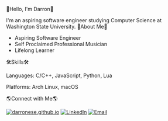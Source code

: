 👋Hello, I'm Darron👋

I'm an aspiring software engineer studying Computer Science at Washington State University.
🎸About Me🎸

- Aspiring Software Engineer
- Self Proclaimed Professional Musician
- Lifelong Learner

🛠️Skills🛠️

Languages: C/C++, JavaScript, Python, Lua

Platforms: Arch Linux, macOS

🌎Connect with Me🌎

[![darronese.github.io](https://img.shields.io/badge/Website-Visit-blue?style=for-the-badge&logo=github)](https://darronese.github.io)
[![LinkedIn](https://img.shields.io/badge/LinkedIn-Profile-blue?style=for-the-badge&logo=linkedin)](https://www.linkedin.com/in/darronese/)
[![Email](https://img.shields.io/badge/Email-Reveal-green?style=for-the-badge&logo=gmail)](mailto:darronese@outlook.com)
